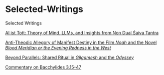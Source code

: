 # Selected-Writings
Selected Writings

[AI ist Tott: Theory of Mind, LLMs, and Insights from Non Dual Śaiva Tantra](https://github.com/bluebindu/Selected-Writings/blob/080f746d9dded8179b17606aaf789296940b1455/AI_ist_Tott__Theory_of_Mind__LLMs__and_Insights_from_Non_Dual_S%CC%81aiva_Tantra.pdf)

[Anti-Theodic Allegory of Manifest Destiny in the Film *Noah* and the Novel *Blood Meridian or the Evening Redness in the West*](https://github.com/bluebindu/Selected-Writings/blob/main/Anti-Theodic%20Allegory%20of%20Manifest%20Destiny%20in%20the%20Film%20Noah%20%20%20and%20the%20Novel%20Blood%20Meridian%20or%20the%20Evening%20Redness%20in%20the%20West.pdf)

[Beyond Parallels: Shared Ritual in *Gilgamesh* and the *Odyssey*](https://github.com/bluebindu/Selected-Writings/blob/main/Beyond%20Parallels-%20Shared%20Ritual%20in%20Gilgamesh%20and%20the%20Odyssey.pdf)

[Commentary on Bacchylides 3.15-47](https://github.com/bluebindu/Selected-Writings/blob/main/Commentary%20on%20Bacchylides%203.15-47.pdf)
